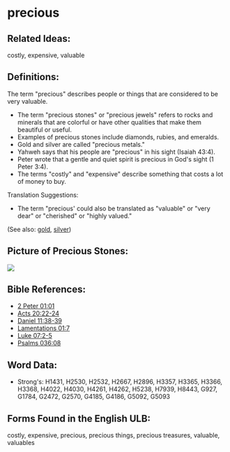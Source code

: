 # precious

## Related Ideas:

costly, expensive, valuable

## Definitions:

The term "precious" describes people or things that are considered to be very valuable.

* The term "precious stones" or "precious jewels" refers to rocks and minerals that are colorful or have other qualities that make them beautiful or useful.
* Examples of precious stones include diamonds, rubies, and emeralds.
* Gold and silver are called "precious metals."
* Yahweh says that his people are "precious" in his sight (Isaiah 43:4).
* Peter wrote that a gentle and quiet spirit is precious in God's sight (1 Peter 3:4).
* The terms "costly" and "expensive" describe something that costs a lot of money to buy.

Translation Suggestions:

* The term "precious' could also be translated as "valuable" or "very dear" or "cherished" or "highly valued."

(See also: [gold](../other/gold.md), [silver](../other/silver.md))

## Picture of Precious Stones:

<a href="https://content.bibletranslationtools.org/WycliffeAssociates/en_tw/raw/branch/master/PNGs/p/Preciousstones.png"><img src="https://content.bibletranslationtools.org/WycliffeAssociates/en_tw/raw/branch/master/PNGs/p/Preciousstones.png" ></a>

## Bible References:

* [2 Peter 01:01](rc://en/tn/help/2pe/01/01)
* [Acts 20:22-24](rc://en/tn/help/act/20/22)
* [Daniel 11:38-39](rc://en/tn/help/dan/11/38)
* [Lamentations 01:7](rc://en/tn/help/lam/01/7)
* [Luke 07:2-5](rc://en/tn/help/luk/07/02)
* [Psalms 036:08](rc://en/tn/help/psa/036/08)

## Word Data:

* Strong's: H1431, H2530, H2532, H2667, H2896, H3357, H3365, H3366, H3368, H4022, H4030, H4261, H4262, H5238, H7939, H8443, G927, G1784, G2472, G2570, G4185, G4186, G5092, G5093

## Forms Found in the English ULB:

costly, expensive, precious, precious things, precious treasures, valuable, valuables



